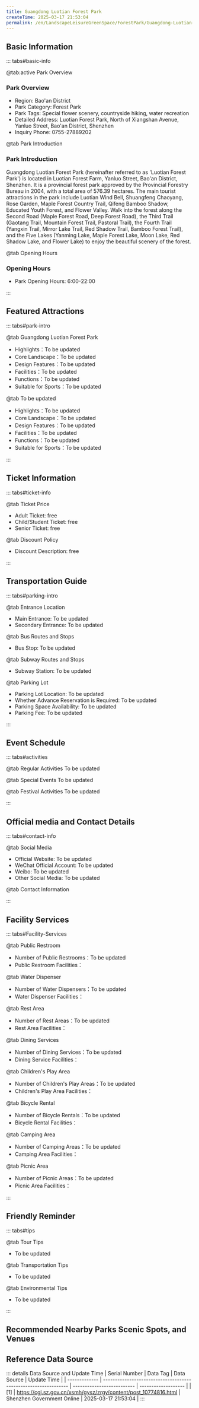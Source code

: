 ```yaml
---
title: Guangdong Luotian Forest Park
createTime: 2025-03-17 21:53:04
permalink: /en/LandscapeLeisureGreenSpace/ForestPark/Guangdong-Luotian-Forest-Park/
---
```



<script setup>
import ImageSwiper from '/.vuepress/theme/components/ImageSwiper.vue'
// 轮播图数据
const swiperItems = [
    {
                link: 'https://cdn.citywalk.group/2025/01/4dff991055e67c77bd74d36a0402949b.jpg',
                title: 'Guangdong Luotian Forest Park - Introduction',
                description: "Guangdong Luotian Forest Park (hereinafter referred to as 'Luotian Forest Park') is located in Luotian Forest Farm, Yanluo Street, Bao'an District, Shenzhen. It is a provincial-level forest park approved by the Provincial Forestry Bureau in 2004, with a total area of 576.39 hectares. The main tourist attractions in the park include Luotian Wind Chimes, Shuangfeng Chaoyang, Rose Garden, Fenglin Countryside Trail, Qifeng Bamboo Shadow, Zhiqing Forest, and Fanhua Valley. Follow the second road (Fenglin Road, Shenlin Road), three paths (Gaotang Path, Shanlin Path, Tianyuan Path), four paths (Yangxin Path, Jinghu Path, Hongying Path, Zhulin Path), and five lakes (Yanming Lake, Fenglin Lake, Moon Lake, Hongying Lake, Fanhua Lake) to enter the forest and enjoy the beautiful scenery of the forest.",
                author: "citywalk.group",
                date: '2025/03/17'
                },
  {
                link: 'https://cdn.citywalk.group/2025/01/6d5a83f6792f47108457221e22ae36f7.jpg',
                title: 'Guangdong Luotian Forest Park - Guide Map',
                description: "Guangdong Luotian Forest Park (hereinafter referred to as 'Luotian Forest Park') is located in Luotian Forest Farm, Yanluo Street, Bao'an District, Shenzhen. It is a provincial-level forest park approved by the Provincial Forestry Bureau in 2004, with a total area of 576.39 hectares. The main tourist attractions in the park include Luotian Wind Chimes, Shuangfeng Chaoyang, Rose Garden, Fenglin Countryside Trail, Qifeng Bamboo Shadow, Zhiqing Forest, and Fanhua Valley. Follow the second road (Fenglin Road, Shenlin Road), three paths (Gaotang Path, Shanlin Path, Tianyuan Path), four paths (Yangxin Path, Jinghu Path, Hongying Path, Zhulin Path), and five lakes (Yanming Lake, Fenglin Lake, Moon Lake, Hongying Lake, Fanhua Lake) to enter the forest and enjoy the beautiful scenery of the forest.",
                author: "citywalk.group",
                date: '2025/03/17'
                },
              {
                link: 'https://cdn.citywalk.group/2025/01/0e2acece46e569308fc3b211b61c1829.jpg',
                title: 'Guangdong Luotian Forest Park - Moon Lake - Lotus',
                author: 'citywalk.group',
                date: '2025/01/05'
              },
              {
                link: 'https://cdn.citywalk.group/2025/01/38b97a1d314d8ba98eff06bc62152dc5.jpg',
                title: 'Guangdong Luotian Forest Park - Moon Lake',
              },
              {
                link: 'https://cdn.citywalk.group/2025/01/566ca72573c73c6e3db0c2f221d421b2.jpg',
                title: 'Guangdong Luotian Forest Park - Educated Youth Forest',
              },
              {
                link: 'https://cdn.citywalk.group/2025/01/b13400bf1e79f6b2ff8c5b912e0f3df0.jpg',
                title: 'Guangdong Luotian Forest Park - Green Lawn',
              }
]
// 配置项
const swiperConfig = {
  height: 500,
  showInfo: true
}
</script>
<!-- 轮播图组件 -->
<ImageSwiper :items="swiperItems" :config="swiperConfig" />



## Basic Information

::: tabs#basic-info

@tab:active Park Overview
### Park Overview

- Region: Bao'an District
- Park Category: Forest Park
- Park Tags: Special flower scenery, countryside hiking, water recreation
- Detailed Address: Luotian Forest Park, North of Xiangshan Avenue, Yanluo Street, Bao'an District, Shenzhen
- Inquiry Phone: 0755-27889202

@tab Park Introduction
### Park Introduction
 Guangdong Luotian Forest Park (hereinafter referred to as 'Luotian Forest Park') is located in Luotian Forest Farm, Yanluo Street, Bao'an District, Shenzhen. It is a provincial forest park approved by the Provincial Forestry Bureau in 2004, with a total area of 576.39 hectares. The main tourist attractions in the park include Luotian Wind Bell, Shuangfeng Chaoyang, Rose Garden, Maple Forest Country Trail, Qifeng Bamboo Shadow, Educated Youth Forest, and Flower Valley. Walk into the forest along the Second Road (Maple Forest Road, Deep Forest Road), the Third Trail (Gaotang Trail, Mountain Forest Trail, Pastoral Trail), the Fourth Trail (Yangxin Trail, Mirror Lake Trail, Red Shadow Trail, Bamboo Forest Trail), and the Five Lakes (Yanming Lake, Maple Forest Lake, Moon Lake, Red Shadow Lake, and Flower Lake) to enjoy the beautiful scenery of the forest.

@tab Opening Hours

### Opening Hours

 - Park Opening Hours: 6:00-22:00

:::

## Featured Attractions

::: tabs#park-intro

@tab Guangdong Luotian Forest Park
<ImageCard
image="https://cgj.sz.gov.cn/images/index20230710_1.png"
    title= "Guangdong Luotian Forest Park"
    description="Rose Garden, Maple Forest Country Trail, Moon Lake, Flower Valley, etc."
    date=""
    author="Shenzhen Government Online"
/>


- Highlights：To be updated
- Core Landscape：To be updated
- Design Features：To be updated
- Facilities：To be updated
- Functions：To be updated
- Suitable for Sports：To be updated

@tab To be updated
<ImageCard
image="https://cgj.sz.gov.cn/images/index20230710_1.png"
    title= "Guangdong Luotian Forest Park"
    description="Rose Garden, Maple Forest Country Trail, Moon Lake, Flower Valley, etc."
    date=""
    author="Shenzhen Government Online"
/>


- Highlights：To be updated
- Core Landscape：To be updated
- Design Features：To be updated
- Facilities：To be updated
- Functions：To be updated
- Suitable for Sports：To be updated

:::

## Ticket Information

::: tabs#ticket-info

@tab Ticket Price
- Adult Ticket: free
- Child/Student Ticket: free
- Senior Ticket: free

@tab Discount Policy
- Discount Description: free

:::

## Transportation Guide

::: tabs#parking-intro

@tab Entrance Location
- Main Entrance: To be updated
- Secondary Entrance: To be updated

@tab Bus Routes and Stops
- Bus Stop: To be updated

@tab Subway Routes and Stops
- Subway Station: To be updated

@tab Parking Lot
- Parking Lot Location: To be updated
- Whether Advance Reservation is Required: To be updated
- Parking Space Availability: To be updated
- Parking Fee: To be updated

:::

## Event Schedule

::: tabs#activities

@tab Regular Activities
To be updated

@tab Special Events
To be updated

@tab Festival Activities
To be updated

:::

## Official media and Contact Details

::: tabs#contact-info

@tab Social Media
- Official Website: To be updated
- WeChat Official Account: To be updated
- Weibo: To be updated
- Other Social Media: To be updated

@tab Contact Information

:::

## Facility Services

::: tabs#Facility-Services

@tab Public Restroom
- Number of Public Restrooms：To be updated
- Public Restroom Facilities：

@tab Water Dispenser
- Number of Water Dispensers：To be updated
- Water Dispenser Facilities：

@tab Rest Area
- Number of Rest Areas：To be updated
- Rest Area Facilities：

@tab Dining Services
- Number of Dining Services：To be updated
- Dining Service Facilities：

@tab Children's Play Area
- Number of Children's Play Areas：To be updated
- Children's Play Area Facilities：

@tab Bicycle Rental
- Number of Bicycle Rentals：To be updated
- Bicycle Rental Facilities：

@tab Camping Area
- Number of Camping Areas：To be updated
- Camping Area Facilities：

@tab Picnic Area
- Number of Picnic Areas：To be updated
- Picnic Area Facilities：

:::

## Friendly Reminder

::: tabs#tips

@tab Tour Tips
- To be updated

@tab Transportation Tips
- To be updated

@tab Environmental Tips
- To be updated

:::

## Recommended Nearby Parks Scenic Spots, and Venues

<CardGrid>
  <ImageCard
        image="https://cgj.sz.gov.cn/img/4/4005/4005770/10774801.jpg"
        title="Phoenix Mountain Forest Park"
        description="Phoenix Mountain Forest Park is located in the western part of Bao'an District. "
        href="/en/LandscapeLeisureGreenSpace/ForestPark/Fenghuangshan-Forest-Park/"
        author="Shenzhen Government Online"
        date="2025/01/02"
      />
      <ImageCard
        image="https://cgj.sz.gov.cn/img/4/4005/4005770/10774801.jpg"
        title="Phoenix Mountain Forest Park"
        description="Phoenix Mountain Forest Park is located in the western part of Bao'an District. "
        href="/en/LandscapeLeisureGreenSpace/ForestPark/Fenghuangshan-Forest-Park/"
        author="Shenzhen Government Online"
        date="2025/01/02"
      />
    </CardGrid>


## Reference Data Source

::: details Data Source and Update Time
| Serial Number | Data Tag                                                        | Data Source                | Update Time         |
| ------------- | --------------------------------------------------------------- | -------------------------- | ------------------- |
| [1]           | https://cgj.sz.gov.cn/xsmh/gysz/zrgy/content/post_10774816.html | Shenzhen Government Online | 2025-03-17 21:53:04 |
:::

